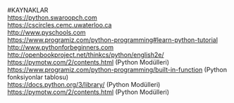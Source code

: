 #KAYNAKLAR <br/>
https://python.swaroopch.com <br/>
https://cscircles.cemc.uwaterloo.ca <br/>
http://www.pyschools.com <br/>
https://www.programiz.com/python-programming#learn-python-tutorial <br/>
http://www.pythonforbeginners.com <br/>
http://openbookproject.net/thinkcs/python/english2e/ <br/>
https://pymotw.com/2/contents.html (Python Modülleri)<br/>
https://www.programiz.com/python-programming/built-in-function (Python fonksiyonlar tablosu)<br/>
https://docs.python.org/3/library/ (Python Modülleri)<br/>
https://pymotw.com/2/contents.html (Python Modülleri)<br/>



